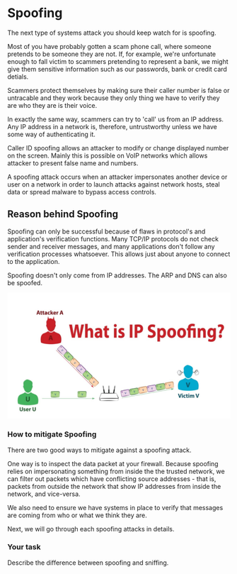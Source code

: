 # Spoofing

The next type of systems attack you should keep watch for is spoofing.

Most of you have probably gotten a scam phone call, where someone pretends to be someone they are not.  If, for example, we're unfortunate enough to fall victim to scammers pretending to represent a bank, we might give them sensitive information such as our passwords, bank or credit card detials.

Scammers protect themselves by making sure their caller number is false or untracable and they work because they only thing we have to verify they are who they are is their voice.  

In exactly the same way, scammers can try to 'call' us from  an IP address.  Any IP address in a network is, therefore, untrustworthy unless we have some way of authenticating it.

Caller ID spoofing allows an attacker to modify or change displayed number on the screen. Mainly this is possible on VoIP networks which allows attacker to present false name and numbers. 

A spoofing attack occurs when an attacker impersonates another device or user on a network in order to launch attacks against network hosts, steal data or spread malware to bypass access controls.

## Reason behind Spoofing

Spoofing can only be successful because of flaws in protocol's and application's verification functions.  Many TCP/IP protocols do not check sender and receiver messages, and many applications don't follow any verification processes whatsoever.  This allows just about anyone to connect to the application.

Spoofing doesn't only come from IP addresses.  The ARP and DNS can also be spoofed.

![GitHub Logo](./images/Spoofing.jpg)
<!--- (https://www.google.com.au/url?sa=i&source=imgres&cd=&cad=rja&uact=8&ved=2ahUKEwjUlN6c8LLbAhXGipQKHQ4CDrEQjRx6BAgBEAU&url=https%3A%2F%2Fwww.youtube.com%2Fwatch%3Fv%3DrxN4zWTNSds&psig=AOvVaw2MOdnw46Uxma076CadfvpR&ust=1527956649375221

https://www.caida.org/projects/spoofer/
) -->


### How to mitigate Spoofing

There are two good ways to mitigate against a spoofing attack.  

One way is to inspect the data packet at your firewall.  Because spoofing relies on impersonating something from inside the the trusted network, we can filter out packets which have conflicting source addresses - that is, packets from outside the network that show IP addresses from inside the network, and vice-versa.

We also need to ensure we have systems in place to verify that messages are coming from who or what we think they are.

Next, we will go through each spoofing attacks in details.

### Your task
Describe the difference between spoofing and sniffing.
